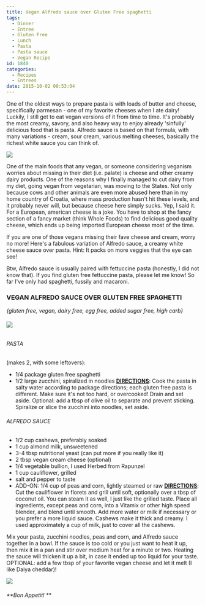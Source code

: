 ```yaml
---
title: Vegan Alfredo sauce over Gluten Free spaghetti
tags:
  - Dinner
  - Entree
  - Gluten Free
  - Lunch
  - Pasta
  - Pasta sauce
  - Vegan Recipe
id: 1840
categories:
  - Recipes
  - Entrees
date: 2015-10-02 00:53:04
---
```


One of the oldest ways to prepare pasta is with loads of butter and cheese, specifically parmesan - one of my favorite cheeses when I ate dairy! Luckily, I still get to eat vegan versions of it from time to time. It's probably the most creamy, savory, and also heavy way to enjoy already 'sinfully' delicious food that is pasta. Alfredo sauce is based on that formula, with many variations - cream, sour cream, various melting cheeses, basically the richest white sauce you can think of.

![](/images/alfredo5.jpg)

One of the main foods that any vegan, or someone considering veganism worries about missing in their diet (i.e. palate) is cheese and other creamy dairy products. One of the reasons why I finally managed to cut dairy from my diet, going vegan from vegetarian, was moving to the States. Not only because cows and other animals are even more abused here than in my home country of Croatia, where mass production hasn't hit these levels, and it probably never will, but because cheese here simply sucks. Yep, I said it. For a European, american cheese is a joke. You have to shop at the fancy section of a fancy market (think Whole Foods) to find delicious good quality cheese, which ends up being imported European cheese most of the time.

If you are one of those vegans missing their fave cheese and cream, worry no more! Here's a fabulous variation of Alfredo sauce, a creamy white cheese sauce over pasta. Hint: It packs on more veggies that the eye can see!

Btw, Alfredo sauce is usually paired with fettuccine pasta (honestly, I did not know that). If you find gluten free fettuccine pasta, please let me know! So far I've only had spaghetti, fussily and macaroni.

### VEGAN ALFREDO SAUCE OVER GLUTEN FREE SPAGHETTI

_{gluten free, vegan, dairy free, egg free, added sugar free, high carb}_

###### ![](/images/alfredo6.jpg)

###### PASTA

(makes 2, with some leftovers):

*   1/4 package gluten free spaghetti
*   1/2 large zucchini, spiralized in noodles
<span style="text-decoration: underline;">**DIRECTIONS**</span>: Cook the pasta in salty water according to package directions; each gluten free pasta is different. Make sure it's not too hard, or overcooked! Drain and set aside. Optional: add a tbsp of olive oil to separate and prevent sticking. Spiralize or slice the zucchini into noodles, set aside.

###### ALFREDO SAUCE

*   1/2 cup cashews, preferably soaked
*   1 cup almond milk, unsweetened
*   3-4 tbsp nutritional yeast (can put more if you really like it)
*   2 tbsp vegan cream cheese (optional)
*   1/4 vegetable bullion, I used Herbed from Rapunzel
*   1 cup cauliflower, grilled
*   salt and pepper to taste
*   ADD-ON: 1/4 cup of peas and corn, lightly steamed or raw
<span style="text-decoration: underline;">**DIRECTIONS**</span>: Cut the cauliflower in florets and grill until soft, optionally over a tbsp of coconut oil. You can steam it as well, I just like the grilled taste. Place all ingredients, except peas and corn, into a Vitamix or other high speed blender, and blend until smooth. Add more water or milk if necessary or you prefer a more liquid sauce. Cashews make it thick and creamy. I used approximately a cup of milk, just to cover all the cashews.

Mix your pasta, zucchini noodles, peas and corn, and Alfredo sauce together in a bowl. If the sauce is too cold or you just want to heat it up, then mix it in a pan and stir over medium heat for a minute or two. Heating the sauce will thicken it up a bit, in case it ended up too liquid for your taste. OPTIONAL: add a few tbsp of your favorite vegan cheese and let it melt (I like Daiya cheddar)!

![](/images/alfredo3.jpg)

###### **Bon Appetit! **
